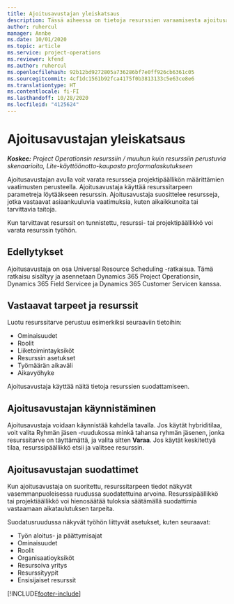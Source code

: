 ```yaml
---
title: Ajoitusavustajan yleiskatsaus
description: Tässä aiheessa on tietoja resurssien varaamisesta ajoitusavustajan avulla.
author: ruhercul
manager: Annbe
ms.date: 10/01/2020
ms.topic: article
ms.service: project-operations
ms.reviewer: kfend
ms.author: ruhercul
ms.openlocfilehash: 92b12bd9272805a736286bf7e0ff926cb6361c05
ms.sourcegitcommit: 4cf1dc1561b92fca4175f0b3813133c5e63ce8e6
ms.translationtype: HT
ms.contentlocale: fi-FI
ms.lasthandoff: 10/28/2020
ms.locfileid: "4125624"
---
```

# <a name="schedule-assistant-overview"></a>Ajoitusavustajan yleiskatsaus

_**Koskee:** Project Operationsin resurssiin / muuhun kuin resurssiin perustuvia skenaarioita, Lite-käyttöönotto-kaupasta proformalaskutukseen_

Ajoitusavustajan avulla voit varata resursseja projektipäällikön määrittämien vaatimusten perusteella. Ajoitusavustaja käyttää resurssitarpeen parametreja löytääkseen resurssin. Ajoitusavustaja suosittelee resursseja, jotka vastaavat asiaankuuluvia vaatimuksia, kuten aikaikkunoita tai tarvittavia taitoja.

Kun tarvittavat resurssit on tunnistettu, resurssi- tai projektipäällikkö voi varata resurssin työhön.

## <a name="prerequisites"></a>Edellytykset

Ajoitusavustaja on osa Universal Resource Scheduling -ratkaisua. Tämä ratkaisu sisältyy ja asennetaan Dynamics 365 Project Operationsin, Dynamics 365 Field Servicee ja Dynamics 365 Customer Servicen kanssa.

## <a name="matching-requirements-and-resources"></a>Vastaavat tarpeet ja resurssit

Luotu resurssitarve perustuu esimerkiksi seuraaviin tietoihin:

-   Ominaisuudet
-   Roolit
-   Liiketoimintayksiköt
-   Resurssin asetukset
-   Työmäärän aikaväli
-   Aikavyöhyke

Ajoitusavustaja käyttää näitä tietoja resurssien suodattamiseen.

## <a name="launch-the-schedule-assistant"></a>Ajoitusavustajan käynnistäminen

Ajoitusavustaja voidaan käynnistää kahdella tavalla. Jos käytät hybriditilaa, voit valita Ryhmän jäsen -ruudukossa minkä tahansa ryhmän jäsenen, jonka resurssitarve on täyttämättä, ja valita sitten **Varaa**. Jos käytät keskitettyä tilaa, resurssipäällikkö etsii ja valitsee resurssin.

## <a name="schedule-assistant-filters"></a>Ajoitusavustajan suodattimet

Kun ajoitusavustaja on suoritettu, resurssitarpeen tiedot näkyvät vasemmanpuoleisessa ruudussa suodatettuina arvoina. Resurssipäällikkö tai projektiäällikkö voi hienosäätää tuloksia säätämällä suodattimia vastaamaan aikataulutuksen tarpeita.

Suodatusruudussa näkyvät työhön liittyvät asetukset, kuten seuraavat:

-   Työn aloitus- ja päättymisajat
-   Ominaisuudet
-   Roolit
-   Organisaatioyksiköt
-   Resursoiva yritys
-   Resurssityypit
-   Ensisijaiset resurssit


[!INCLUDE[footer-include](../includes/footer-banner.md)]
